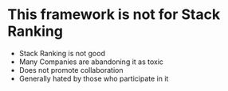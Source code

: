 # This framework is not for Stack Ranking
* Stack Ranking is not good
* Many Companies are abandoning it as toxic
* Does not promote collaboration
* Generally hated by those who participate in it